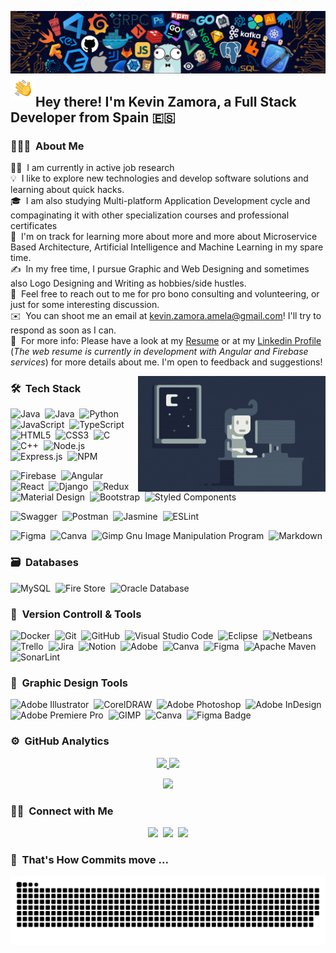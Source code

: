 ![Banner](./assets/header.png)
<img alt="Night Coding" src="./assets/Hand%20Wave.gif" width='40' align="left"/><h2 align="left">Hey there! I'm Kevin Zamora, a Full Stack Developer from Spain 🇪🇸</h2>

### 👨🏻‍💻 &nbsp;About Me

👨‍💻 &nbsp;I am currently in active job research\
💡 &nbsp;I like to explore new technologies and develop software solutions and learning about quick hacks.\
🎓 &nbsp;I am also studying Multi-platform Application Development cycle and compaginating it with other specialization courses and professional certificates\
🌱 &nbsp;I'm on track for learning more about more and more about Microservice Based Architecture, Artificial Intelligence and Machine Learning in my spare time.\
✍️ &nbsp;In my free time, I pursue Graphic and Web Designing and sometimes also Logo Designing and Writing as hobbies/side hustles.\
💬 &nbsp;Feel free to reach out to me for pro bono consulting and volunteering, or just for some interesting discussion.\
✉️ &nbsp;You can shoot me an email at kevin.zamora.amela@gmail.com! I'll try to respond as soon as I can.\
📄 &nbsp;For more info: Please have a look at my [Resume](http://www.kevinzamora) or at my [Linkedin Profile](https://www.linkedin.com/in/kevin-zamora-webdev/) (_The web resume is currently in development with Angular and Firebase services_) for more details about me. I'm open to feedback and suggestions!


<img alt="Night Coding" src="https://raw.githubusercontent.com/AVS1508/AVS1508/master/assets/Night-Coding.gif" align="right"/>

### 🛠 &nbsp;Tech Stack

![Java](https://img.shields.io/badge/Java-ED8B00?style=for-the-badge&logo=java&logoColor=white)&nbsp;
![Java](https://img.shields.io/badge/-.NET%206.0-blueviolet?style=for-the-badge)&nbsp;
![Python](https://img.shields.io/badge/python-3670A0?style=for-the-badge&logo=python&logoColor=ffdd54)&nbsp;
![JavaScript](https://img.shields.io/badge/javascript-%23323330.svg?style=for-the-badge&logo=javascript&logoColor=%23F7DF1E)&nbsp;
![TypeScript](https://img.shields.io/badge/typescript-%23007ACC.svg?style=for-the-badge&logo=typescript&logoColor=white)&nbsp;
![HTML5](https://img.shields.io/badge/html5-%23E34F26.svg?style=for-the-badge&logo=html5&logoColor=white)&nbsp;
![CSS3](https://img.shields.io/badge/css3-%231572B6.svg?style=for-the-badge&logo=css3&logoColor=white)&nbsp;
![C](https://img.shields.io/badge/c-%2300599C.svg?style=for-the-badge&logo=c&logoColor=white)&nbsp;
![C++](https://img.shields.io/badge/c++-%2300599C.svg?style=for-the-badge&logo=c%2B%2B&logoColor=white)&nbsp;
![Node.js](https://img.shields.io/badge/Node.js-43853D?style=for-the-badge&logo=node.js&logoColor=white)&nbsp;
![Express.js](https://img.shields.io/badge/express.js-%23404d59.svg?style=for-the-badge&logo=express&logoColor=%2361DAFB)&nbsp;
![NPM](https://img.shields.io/badge/NPM-%23CB3837.svg?style=for-the-badge&logo=npm&logoColor=white)&nbsp;

![Firebase](https://img.shields.io/badge/firebase-ffca28?style=for-the-badge&logo=firebase&logoColor=black)&nbsp;
![Angular](https://img.shields.io/badge/Angular-DD0031?style=for-the-badge&logo=angular&logoColor=fff&)&nbsp;
![React](https://shields.io/badge/react-black?logo=react&style=for-the-badge)&nbsp;
![Django](https://img.shields.io/badge/django-%23092E20.svg?style=for-the-badge&logo=django&logoColor=white)&nbsp;
![Redux](https://img.shields.io/badge/redux-%23593d88.svg?style=for-the-badge&logo=redux&logoColor=white)&nbsp;
![Material Design](https://img.shields.io/badge/Material%20Design-757575?logo=materialdesign&logoColor=fff&style=for-the-badge)&nbsp;
![Bootstrap](https://img.shields.io/badge/bootstrap-%23563D7C.svg?style=for-the-badge&logo=bootstrap&logoColor=white)&nbsp;
![Styled Components](https://img.shields.io/badge/styled--components-DB7093?style=for-the-badge&logo=styled-components&logoColor=white)&nbsp;

![Swagger](https://img.shields.io/badge/-Swagger-%23Clojure?style=for-the-badge&logo=swagger&logoColor=white)&nbsp;
![Postman](https://img.shields.io/badge/Postman-FF6C37?style=for-the-badge&logo=postman&logoColor=white)&nbsp;
![Jasmine](https://img.shields.io/badge/-Jasmine-%238A4182?style=for-the-badge&logo=Jasmine&logoColor=white)&nbsp;
![ESLint](https://img.shields.io/badge/ESLint-4B3263?style=for-the-badge&logo=eslint&logoColor=white)&nbsp;

![Figma](https://img.shields.io/badge/figma-%23F24E1E.svg?style=for-the-badge&logo=figma&logoColor=white)&nbsp;
![Canva](https://img.shields.io/badge/Canva-%2300C4CC.svg?style=for-the-badge&logo=Canva&logoColor=white)&nbsp;
![Gimp Gnu Image Manipulation Program](https://img.shields.io/badge/Gimp-657D8B?style=for-the-badge&logo=gimp&logoColor=FFFFFF)&nbsp;
![Markdown](https://img.shields.io/badge/markdown-%23000000.svg?style=for-the-badge&logo=markdown&logoColor=white)&nbsp;

### 🗃 &nbsp;Databases

![MySQL](https://shields.io/badge/MySQL-lightgrey?logo=mysql&style=for-the-badge&logoColor=white&labelColor=blue)&nbsp;
![Fire Store](https://img.shields.io/badge/Cloud%20Firestore-%20?style=for-the-badge&logo=firebase&logoColor=white&color=green)&nbsp;
![Oracle Database](https://img.shields.io/badge/-Oracle-C0C0C0?logo=Oracle&logoColor=F80000&style=for-the-badge)

### 🧰 &nbsp;Version Controll & Tools 

![Docker](https://img.shields.io/badge/docker-%230db7ed.svg?style=for-the-badge&logo=docker&logoColor=white)&nbsp;
![Git](https://img.shields.io/badge/git-%23F05033.svg?style=for-the-badge&logo=git&logoColor=white)&nbsp;
![GitHub](https://img.shields.io/badge/github-%23121011.svg?style=for-the-badge&logo=github&logoColor=white)&nbsp;
![Visual Studio Code](https://img.shields.io/badge/Visual%20Studio%20Code-0078d7.svg?style=for-the-badge&logo=visual-studio-code&logoColor=white)&nbsp;
![Eclipse](https://img.shields.io/badge/Eclipse-FE7A16.svg?style=for-the-badge&logo=Eclipse&logoColor=white)&nbsp;
![Netbeans](https://img.shields.io/badge/Apache%20NetBeans%20IDE-1B6AC6?logo=apachenetbeanside&logoColor=fff&style=for-the-badge)&nbsp;
![Trello](https://img.shields.io/badge/Trello-Board-blueviolet?style=for-the-badge)&nbsp;
![Jira](https://img.shields.io/badge/jira-%230A0FFF.svg?style=for-the-badge&logo=jira&logoColor=white)&nbsp;
![Notion](https://img.shields.io/badge/Notion-%23000000.svg?style=for-the-badge&logo=notion&logoColor=white)&nbsp;
![Adobe](https://img.shields.io/badge/adobe-%23FF0000.svg?style=for-the-badge&logo=adobe&logoColor=white)&nbsp;
![Canva](https://img.shields.io/badge/Canva-%2300C4CC.svg?style=for-the-badge&logo=Canva&logoColor=white)&nbsp;
![Figma](https://img.shields.io/badge/figma-%23F24E1E?style=for-the-badge&logo=figma&logoColor=white)&nbsp;
![Apache Maven](https://img.shields.io/badge/Apache%20Maven-C71A36?style=for-the-badge&logo=Apache%20Maven&logoColor=white)&nbsp;
![SonarLint](https://img.shields.io/badge/SonarLint-CB2029?style=for-the-badge&logo=SONARLINT&logoColor=white)&nbsp;


### 🧰 &nbsp;Graphic Design Tools

![Adobe Illustrator](https://img.shields.io/badge/Adobe%20Illustrator-FF9A00?logo=adobeillustrator&logoColor=fff&style=for-the-badge)&nbsp;
![CorelDRAW](https://img.shields.io/badge/CorelDRAW-000?logo=coreldraw&logoColor=fff&style=for-the-badge)&nbsp;
![Adobe Photoshop](https://img.shields.io/badge/Adobe%20Photoshop-31A8FF?logo=adobephotoshop&logoColor=fff&style=for-the-badge)&nbsp;
![Adobe InDesign](https://img.shields.io/badge/Adobe%20InDesign-F36?logo=adobeindesign&logoColor=fff&style=for-the-badge)&nbsp;
![Adobe Premiere Pro](https://img.shields.io/badge/Adobe%20Premiere%20Pro-99F?logo=adobepremierepro&logoColor=fff&style=for-the-badge)&nbsp;
![GIMP](https://img.shields.io/badge/GIMP-5C5543?logo=gimp&logoColor=fff&style=for-the-badge)&nbsp;
![Canva](https://img.shields.io/badge/Canva-00C4CC?logo=canva&logoColor=fff&style=for-the-badge)&nbsp;
![Figma Badge](https://img.shields.io/badge/Figma-F24E1E?logo=figma&logoColor=fff&style=for-the-badge)&nbsp;


### ⚙️ &nbsp;GitHub Analytics

<p align="center">
  <a href="https://github.com/zamelkev">
    <img height="180em" src="https://github-readme-stats-eight-theta.vercel.app/api?username=zamelkev&show_icons=true&theme=algolia&include_all_commits=true&count_private=true"/>
  </a>
  <a href="https://github.com/zamelkev">
    <img height="180em" src="https://github-readme-stats-eight-theta.vercel.app/api/top-langs/?username=zamelkev&layout=compact&langs_count=8&theme=algolia"/>
  </a>
</p>

<p align="center">
  <img height="180em" src="https://github-readme-streak-stats.herokuapp.com/?user=zamelkev&theme=dark&hide_border=true"/>
</p>

### 🤝🏻 &nbsp;Connect with Me

<p align="center">
<a href="https://www.linkedin.com/in/kevin-zamora-webdev"><img src="https://img.shields.io/badge/-Kevin%20Zamora%20Amela-0077B5?style=for-the-badge&logo=Linkedin&logoColor=white"/></a>&nbsp;
<a href="https://wa.me/34633977311"><img src="https://img.shields.io/badge/Kevin%20Zamora-25D366?logo=whatsapp&logoColor=fff&style=for-the-badge"/></a>&nbsp;
<a href="mailto:kevin.zamora.amela@gmail.com"><img src="https://img.shields.io/badge/-Kevin%20Zamora-D14836?style=for-the-badge&logo=Gmail&logoColor=white"/></a>
</p>

### 🐍 &nbsp;That's How Commits move ...

<div align="center">
  <a href="https://github.com/zamelkev/">
  <img src="https://github.com/1999AZZAR/1999AZZAR/blob/readme/resources/img/grid-snake.svg"
       alt="snake" /></a>
</div>


